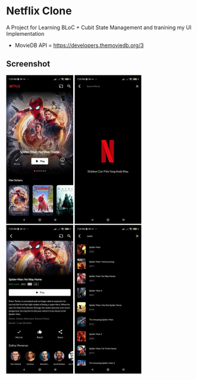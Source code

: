 # Netflix Clone

A Project for Learning BLoC + Cubit State Management and tranining my UI Implementation

- MovieDB API = https://developers.themoviedb.org/3

## Screenshot
<p float="left">
  <img src= "Netflix%20App%201.jpeg" height=400>
  <img src= "Netflix%20App%202.jpeg" height=400>
  <img src= "Netflix%20App%203.jpeg" height=400>
  <img src= "Netflix%20App%204.jpeg" height=400>
</p>

